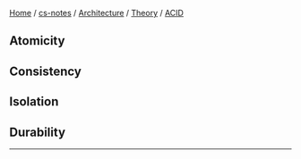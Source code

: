 [Home](https://mengxianbin.github.io) /
[cs-notes](https://mengxianbin.github.io/cs-notes/site) /
[Architecture](https://mengxianbin.github.io/cs-notes/site/Architecture) /
[Theory](https://mengxianbin.github.io/cs-notes/site/Architecture/Theory) /
[ACID](https://mengxianbin.github.io/cs-notes/site/Architecture/Theory/ACID)

## Atomicity

## Consistency

## Isolation

## Durability

---
